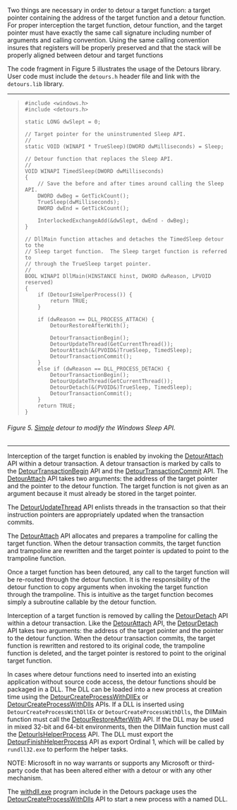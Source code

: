 Two things are necessary in order to detour a target function: a target
pointer containing the address of the target function and a detour
function. For proper interception the target function, detour function,
and the target pointer must have exactly the same call signature
including number of arguments and calling convention. Using the same
calling convention insures that registers will be properly preserved and
that the stack will be properly aligned between detour and target
functions

The code fragment in Figure 5 illustrates the usage of the Detours
library. User code must include the `detours.h` header file and link
with the `detours.lib` library.

------------------------------------------------------------------------

> 
>
>     #include <windows.h>
>     #include <detours.h>
>
>     static LONG dwSlept = 0;
>
>     // Target pointer for the uninstrumented Sleep API.
>     //
>     static VOID (WINAPI * TrueSleep)(DWORD dwMilliseconds) = Sleep;
>
>     // Detour function that replaces the Sleep API.
>     //
>     VOID WINAPI TimedSleep(DWORD dwMilliseconds)
>     {
>         // Save the before and after times around calling the Sleep API.
>         DWORD dwBeg = GetTickCount();
>         TrueSleep(dwMilliseconds);
>         DWORD dwEnd = GetTickCount();
>
>         InterlockedExchangeAdd(&dwSlept, dwEnd - dwBeg);
>     }
>
>     // DllMain function attaches and detaches the TimedSleep detour to the
>     // Sleep target function.  The Sleep target function is referred to
>     // through the TrueSleep target pointer.
>     //
>     BOOL WINAPI DllMain(HINSTANCE hinst, DWORD dwReason, LPVOID reserved)
>     {
>         if (DetourIsHelperProcess()) {
>             return TRUE;
>         }
>
>         if (dwReason == DLL_PROCESS_ATTACH) {
>             DetourRestoreAfterWith();
>
>             DetourTransactionBegin();
>             DetourUpdateThread(GetCurrentThread());
>             DetourAttach(&(PVOID&)TrueSleep, TimedSleep);
>             DetourTransactionCommit();
>         }
>         else if (dwReason == DLL_PROCESS_DETACH) {
>             DetourTransactionBegin();
>             DetourUpdateThread(GetCurrentThread());
>             DetourDetach(&(PVOID&)TrueSleep, TimedSleep);
>             DetourTransactionCommit();
>         }
>         return TRUE;
>     }

###### Figure 5. [Simple](SampleSimple) detour to modify the Windows Sleep API.

------------------------------------------------------------------------

Interception of the target function is enabled by invoking the
[DetourAttach](DetourAttach) API within a detour transaction. A
detour transaction is marked by calls to the
[DetourTransactionBegin](DetourTransactionBegin) API and the
[DetourTransactionCommit](DetourTransactionCommit) API. The
[DetourAttach](DetourAttach) API takes two arguments: the
address of the target pointer and the pointer to the detour function.
The target function is not given as an argument because it must already
be stored in the target pointer.

The [DetourUpdateThread](DetourUpdateThread) API enlists threads
in the transaction so that their instruction pointers are appropriately
updated when the transaction commits.

The [DetourAttach](DetourAttach) API allocates and prepares a
trampoline for calling the target function. When the detour transaction
commits, the target function and trampoline are rewritten and the target
pointer is updated to point to the trampoline function.

Once a target function has been detoured, any call to the target
function will be re-routed through the detour function. It is the
responsibility of the detour function to copy arguments when invoking
the target function through the trampoline. This is intuitive as the
target function becomes simply a subroutine callable by the detour
function.

Interception of a target function is removed by calling the
[DetourDetach](DetourDetach) API within a detour transaction.
Like the [DetourAttach](DetourAttach) API, the
[DetourDetach](DetourDetach) API takes two arguments: the
address of the target pointer and the pointer to the detour function.
When the detour transaction commits, the target function is rewritten
and restored to its original code, the trampoline function is deleted,
and the target pointer is restored to point to the original target
function.

In cases where detour functions need to inserted into an existing
application without source code access, the detour functions should be
packaged in a DLL. The DLL can be loaded into a new process at creation
time using the
[DetourCreateProcessWithDllEx](DetourCreateProcessWithDllEx) or
[DetourCreateProcessWithDlls](DetourCreateProcessWithDllEx)
APIs. If a DLL is inserted using `DetourCreateProcessWithDllEx` or
`DetourCreateProcessWithDlls`, the DllMain function must call the
[DetourRestoreAfterWith](DetourRestoreAfterWith) API. If the DLL
may be used in mixed 32-bit and 64-bit environments, then the DllMain
function must call the
[DetourIsHelperProcess](DetourIsHelperProcess) API. The DLL must
export the
[DetourFinishHelperProcess](DetourFinishHelperProcess) API as
export Ordinal 1, which will be called by `rundll32.exe` to perform the
helper tasks.

NOTE: Microsoft in no way warrants or supports any Microsoft or
third-party code that has been altered either with a detour or with any
other mechanism.

The [withdll.exe](SampleWithdll) program include in the Detours
package uses the
[DetourCreateProcessWithDlls](DetourCreateProcessWithDlls) API
to start a new process with a named DLL.

